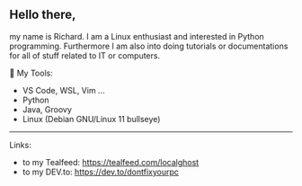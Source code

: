 ## Hello there,

my name is Richard. I am a Linux enthusiast and interested in Python programming. Furthermore I am also into doing tutorials or documentations for all
of stuff related to IT or computers.
  
 :vhs: My Tools:
  - VS Code, WSL, Vim ...
  - Python 
  - Java, Groovy
  - Linux (Debian GNU/Linux 11 bullseye)
  
---
 Links: 
  - to my Tealfeed: https://tealfeed.com/localghost
  - to my DEV.to: https://dev.to/dontfixyourpc
